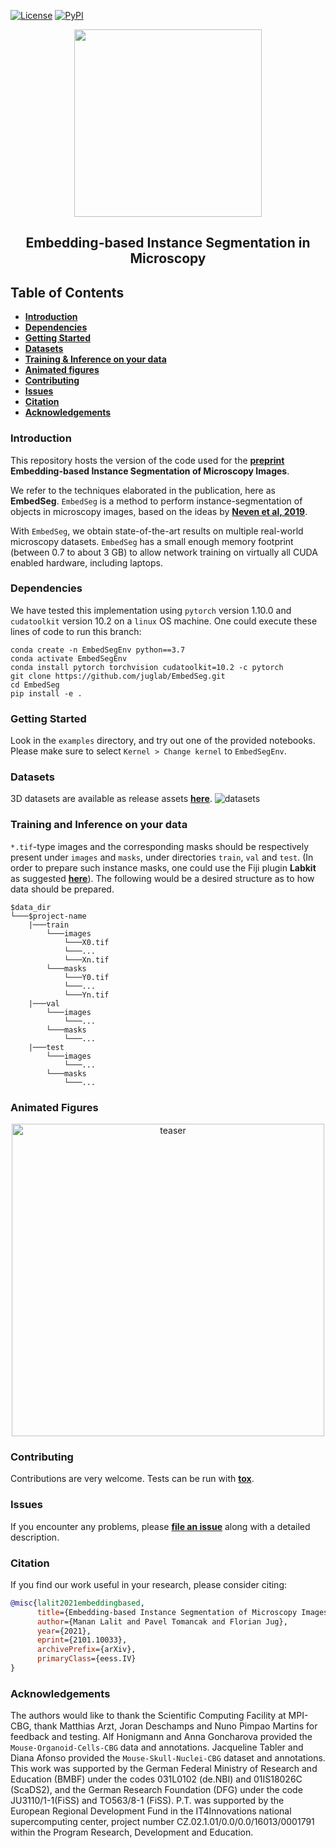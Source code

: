 [![License](https://img.shields.io/pypi/l/EmbedSeg.svg?color=green)](https://github.com/juglab/EmbedSeg/raw/master/LICENSE)
[![PyPI](https://img.shields.io/pypi/v/EmbedSeg.svg?color=green)](https://pypi.org/project/EmbedSeg)

<p align="center">
  <img src="https://user-images.githubusercontent.com/34229641/117163211-bb727300-adc3-11eb-8fe4-ebd7d0e5fceb.png" width=300 />
</p>
<h2 align="center">Embedding-based Instance Segmentation in Microscopy</h2>

## Table of Contents

- **[Introduction](#introduction)**
- **[Dependencies](#dependencies)**
- **[Getting Started](#getting-started)**
- **[Datasets](#datasets)**
- **[Training & Inference on your data](#training-and-inference-on-your-data)**
- **[Animated figures](#animated-figures)**
- **[Contributing](#contributing)**
- **[Issues](#issues)**
- **[Citation](#citation)**
- **[Acknowledgements](#acknowledgements)**


### Introduction
This repository hosts the version of the code used for the **[preprint](https://arxiv.org/abs/2101.10033)** **Embedding-based Instance Segmentation of Microscopy Images**. 

We refer to the techniques elaborated in the publication, here as **EmbedSeg**. `EmbedSeg` is a method to perform instance-segmentation of objects in microscopy images, based on the ideas by **[Neven et al, 2019](https://arxiv.org/abs/1906.11109)**. 

With `EmbedSeg`, we obtain state-of-the-art results on multiple real-world microscopy datasets. `EmbedSeg` has a small enough memory footprint (between 0.7 to about 3 GB) to allow network training on virtually all CUDA enabled hardware, including laptops.


### Dependencies 
We have tested this implementation using `pytorch` version 1.10.0 and `cudatoolkit` version 10.2 on a `linux` OS machine. 
One could execute these lines of code to run this branch:

```
conda create -n EmbedSegEnv python==3.7
conda activate EmbedSegEnv
conda install pytorch torchvision cudatoolkit=10.2 -c pytorch
git clone https://github.com/juglab/EmbedSeg.git
cd EmbedSeg
pip install -e .
```

### Getting Started

Look in the `examples` directory,  and try out one of the provided notebooks. Please make sure to select `Kernel > Change kernel` to `EmbedSegEnv`.   


### Datasets
3D datasets are available as release assets **[here](https://github.com/juglab/EmbedSeg/releases/tag/v0.1.0)**. 
![datasets](https://user-images.githubusercontent.com/34229641/118558022-5bd27b00-b766-11eb-889b-00886b725c2a.png)

### Training and Inference on your data
   
`*.tif`-type images and the corresponding masks should be respectively present under `images` and `masks`, under directories `train`, `val` and `test`. (In order to prepare such instance masks, one could use the Fiji plugin <b>Labkit</b> as suggested <b>[here](https://github.com/juglab/EmbedSeg/wiki/Use-Labkit-to-prepare-instance-masks)</b>). The following would be a desired structure as to how data should be prepared.

```
$data_dir
└───$project-name
    |───train
        └───images
            └───X0.tif
            └───...
            └───Xn.tif
        └───masks
            └───Y0.tif
            └───...
            └───Yn.tif
    |───val
        └───images
            └───...
        └───masks
            └───...
    |───test
        └───images
            └───...
        └───masks
            └───...
```

### Animated Figures

<p align="center">
  <img src="https://mlbyml.github.io/EmbedSeg_RC/images/teaser/train_images_painted.gif" alt="teaser" width="500"/>
</p>


### Contributing

Contributions are very welcome. Tests can be run with **[tox]**.

### Issues

If you encounter any problems, please **[file an issue]** along with a detailed description.

[file an issue]: https://github.com/juglab/EmbedSeg/issues
[tox]: https://tox.readthedocs.io/en/latest/
[pip]: https://pypi.org/project/EmbedSeg/


### Citation
If you find our work useful in your research, please consider citing:

```bibtex
@misc{lalit2021embeddingbased,
      title={Embedding-based Instance Segmentation of Microscopy Images}, 
      author={Manan Lalit and Pavel Tomancak and Florian Jug},
      year={2021},
      eprint={2101.10033},
      archivePrefix={arXiv},
      primaryClass={eess.IV}
}
```
### Acknowledgements
The authors would like to thank the Scientific Computing Facility at MPI-CBG, thank Matthias Arzt,  Joran  Deschamps  and  Nuno  Pimpao  Martins  for  feedback  and  testing.    Alf  Honigmann and  Anna  Goncharova  provided  the  `Mouse-Organoid-Cells-CBG`  data  and  annotations.   Jacqueline Tabler and Diana Afonso provided the `Mouse-Skull-Nuclei-CBG` dataset and annotations.  This work was supported by the German Federal Ministry of Research and Education (BMBF) under the codes 031L0102 (de.NBI) and 01IS18026C (ScaDS2), and the German Research Foundation (DFG) under the code JU3110/1-1(FiSS) and TO563/8-1 (FiSS). P.T. was supported by the European Regional Development Fund in the IT4Innovations national supercomputing center,  project number CZ.02.1.01/0.0/0.0/16013/0001791 within the Program Research, Development and Education.
